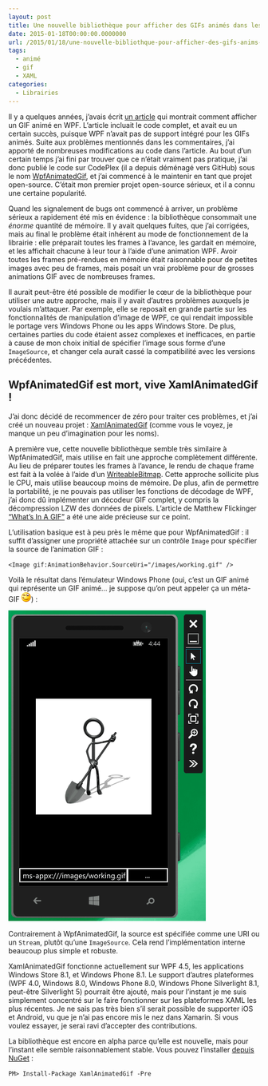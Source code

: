```yaml
---
layout: post
title: Une nouvelle bibliothèque pour afficher des GIFs animés dans les applications XAML
date: 2015-01-18T00:00:00.0000000
url: /2015/01/18/une-nouvelle-bibliothque-pour-afficher-des-gifs-anims-dans-les-applications-xaml/
tags:
  - animé
  - gif
  - XAML
categories:
  - Librairies
---
```



Il y a quelques années, j’avais écrit [un article](/2011/03/27/wpf-afficher-une-image-gif-animee/) qui montrait comment afficher un GIF animé en WPF. L’article incluait le code complet, et avait eu un certain succès, puisque WPF n’avait pas de support intégré pour les GIFs animés. Suite aux problèmes mentionnés dans les commentaires, j’ai apporté de nombreuses modifications au code dans l’article. Au bout d’un certain temps j’ai fini par trouver que ce n’était vraiment pas pratique, j’ai donc publié le code sur CodePlex (il a depuis déménagé vers GitHub) sous le nom [WpfAnimatedGif](https://github.com/thomaslevesque/WpfAnimatedGif), et j’ai commencé à le maintenir en tant que projet open-source. C’était mon premier projet open-source sérieux, et il a connu une certaine popularité.

Quand les signalement de bugs ont commencé à arriver, un problème sérieux a rapidement été mis en évidence : la bibliothèque consommait une *énorme* quantité de mémoire. Il y avait quelques fuites, que j’ai corrigées, mais au final le problème était inhérent au mode de fonctionnement de la librairie : elle préparait toutes les frames à l’avance, les gardait en mémoire, et les affichait chacune à leur tour à l’aide d’une animation WPF. Avoir toutes les frames pré-rendues en mémoire était raisonnable pour de petites images avec peu de frames, mais posait un vrai problème pour de grosses animations GIF avec de nombreuses frames.

Il aurait peut-être été possible de modifier le cœur de la bibliothèque pour utiliser une autre approche, mais il y avait d’autres problèmes auxquels je voulais m’attaquer. Par exemple, elle se reposait en grande partie sur les fonctionnalités de manipulation d’image de WPF, ce qui rendait impossible le portage vers Windows Phone ou les apps Windows Store. De plus, certaines parties du code étaient assez complexes et inefficaces, en partie à cause de mon choix initial de spécifier l’image sous forme d’une `ImageSource`, et changer cela aurait cassé la compatibilité avec les versions précédentes.

## WpfAnimatedGif est mort, vive XamlAnimatedGif !

J’ai donc décidé de recommencer de zéro pour traiter ces problèmes, et j’ai créé un nouveau projet : [XamlAnimatedGif](https://github.com/thomaslevesque/XamlAnimatedGif) (comme vous le voyez, je manque un peu d’imagination pour les noms).

A première vue, cette nouvelle bibliothèque semble très similaire à WpfAnimatedGif, mais utilise en fait une approche complètement différente. Au lieu de préparer toutes les frames à l’avance, le rendu de chaque frame est fait à la volée à l’aide d’un [WriteableBitmap](http://msdn.microsoft.com/fr-fr/library/system.windows.media.imaging.writeablebitmap.aspx). Cette approche sollicite plus le CPU, mais utilise beaucoup moins de mémoire. De plus, afin de permettre la portabilité, je ne pouvais pas utiliser les fonctions de décodage de WPF, j’ai donc dû implémenter un décodeur GIF complet, y compris la décompression LZW des données de pixels. L’article de Matthew Flickinger [“What’s In A GIF”](http://www.matthewflickinger.com/lab/whatsinagif/index.html) a été une aide précieuse sur ce point.

L’utilisation basique est à peu près le même que pour WpfAnimatedGif : il suffit d’assigner une propriété attachée sur un contrôle `Image` pour spécifier la source de l’animation GIF :

```
<Image gif:AnimationBehavior.SourceUri="/images/working.gif" />
```

Voilà le résultat dans l’émulateur Windows Phone (oui, c’est un GIF animé qui représente un GIF animé… je suppose qu’on peut appeler ça un méta-GIF ![Winking smile](wlEmoticon-winkingsmile.png)) :

![XamlAnimatedGif-WP_thumb](XamlAnimatedGif-WP_thumb.gif "XamlAnimatedGif-WP_thumb")

Contrairement à WpfAnimatedGif, la source est spécifiée comme une URI ou un `Stream`, plutôt qu’une `ImageSource`. Cela rend l’implémentation interne beaucoup plus simple et robuste.

XamlAnimatedGif fonctionne actuellement sur WPF 4.5, les applications Windows Store 8.1, et Windows Phone 8.1. Le support d’autres plateformes (WPF 4.0, Windows 8.0, Windows Phone 8.0, Windows Phone Silverlight 8.1, peut-être Silverlight 5) pourrait être ajouté, mais pour l’instant je me suis simplement concentré sur le faire fonctionner sur les plateformes XAML les plus récentes. Je ne sais pas très bien s’il serait possible de supporter iOS et Android, vu que je n’ai pas encore mis le nez dans Xamarin. Si vous voulez essayer, je serai ravi d’accepter des contributions.

La bibliothèque est encore en alpha parce qu’elle est nouvelle, mais pour l’instant elle semble raisonnablement stable. Vous pouvez l’installer [depuis NuGet](http://www.nuget.org/packages/XamlAnimatedGif/) :

```
PM> Install-Package XamlAnimatedGif -Pre 
```

